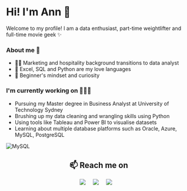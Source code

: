 # Hi! I'm Ann 👋 

Welcome to my profile! I am a data enthusiast, part-time weightlifter and full-time movie geek ✨

### About me 🌱

- 💁‍♀️ Marketing and hospitality background transitions to data analyst
- 📖 Excel, SQL and Python are my love languages
- 🧠 Beginner's mindset and curiosity

### I'm currently working on 🚴🏻‍♀️

- Pursuing my Master degree in Business Analyst at University of Technology Sydney
- Brushing up my data cleaning and wrangling skills using Python
- Using tools like Tableau and Power BI to visualise datasets
- Learning about multiple database platforms such as Oracle, Azure, MySQL, PostgreSQL

![MySQL](https://img.shields.io/badge/mysql-%2300f.svg?style=for-the-badge&logo=mysql&logoColor=white)


<h2  align="center">📫 Reach me on</h2>
<p align="center">
  <a target="_blank"href="https://www.linkedin.com/in/antran-28/"><img src="https://img.shields.io/badge/linkedin-%230077B5.svg?&style=for-the-badge&logo=linkedin&logoColor=white" /></a>&nbsp;&nbsp;&nbsp;&nbsp;
  <a target="_blank"href="https://twitter.com/ileriayooo"><img src="https://img.shields.io/badge/twitter-%231DA1F2.svg?&style=for-the-badge&logo=twitter&logoColor=white" /></a>&nbsp;&nbsp;&nbsp;&nbsp;
  <a href="mailto:tranthuyan.198@gmail.com?subject=Hello%20Ileri,%20From%20Github"><img src="https://img.shields.io/badge/gmail-%23D14836.svg?&style=for-the-badge&logo=gmail&logoColor=white" /></a>&nbsp;&nbsp;&nbsp;&nbsp;
</p>





<!--
**antran28/antran28** is a ✨ _special_ ✨ repository because its `README.md` (this file) appears on your GitHub profile.

Here are some ideas to get you started:

- 🔭 I’m currently working on ...
- 🌱 I’m currently learning ...
- 👯 I’m looking to collaborate on ...
- 🤔 I’m looking for help with ...
- 💬 Ask me about ...
- 📫 How to reach me: ...
- 😄 Pronouns: ...
- ⚡ Fun fact: ...
-->
